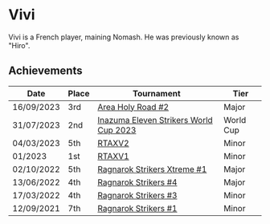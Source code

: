 # Vivi

Vivi is a French player, maining Nomash. He was previously known as "Hiro".

## Achievements

| Date | Place | Tournament | Tier |
| - | - | - | - |
| 16/09/2023 | 3rd | [Area Holy Road #2](/inapedia/tournaments/misc/holyroad2.md) | Major |
| 31/07/2023 | 2nd | [Inazuma Eleven Strikers World Cup 2023](/inapedia/tournaments/worldcup23.md) | World Cup |
| 04/03/2023 | 5th | [RTAXV2](/inapedia/tournaments/rtaxv/rtaxv2.md) | Minor |
| 01/2023 | 1st | [RTAXV1](/inapedia/tournaments/rtaxv/rtaxv1.md) | Minor |
| 02/10/2022 | 5th | [Ragnarok Strikers Xtreme #1](/inapedia/tournaments/ragna/ragnax1.md) | Major |
| 13/06/2022 | 4th | [Ragnarok Strikers #4](/inapedia/tournaments/ragna/ragna4.md) | Major |
| 17/03/2022 | 4th | [Ragnarok Strikers #3](/inapedia/tournaments/ragna/ragna3.md) | Minor |
| 12/09/2021 | 7th | [Ragnarok Strikers #1](/inapedia/tournaments/ragna/ragna1.md) | Minor |

